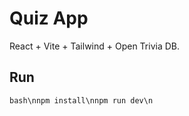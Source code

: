 # Quiz App
 React + Vite + Tailwind + Open Trivia DB.
## Run
```bash\nnpm install\nnpm run dev\n```
